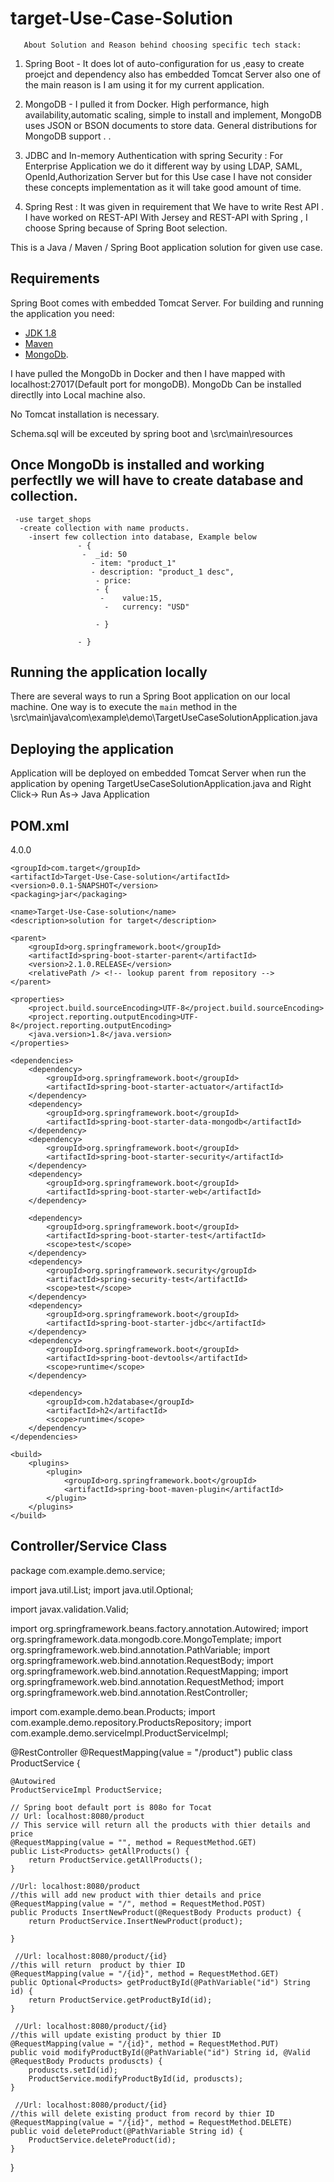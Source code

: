 # target-Use-Case-Solution
       About Solution and Reason behind choosing specific tech stack:

1) Spring Boot -           It does lot of auto-configuration for us ,easy to create proejct and dependency also has embedded Tomcat Server also one of the main reason is I am using it for my current application.

2) MongoDB -    I pulled it from Docker. High performance, high availability,automatic scaling, simple to install and implement, MongoDB uses JSON or BSON documents to store data. General   distributions for MongoDB support .
  .
3) JDBC and In-memory Authentication with spring Security : For Enterprise Application we do it different way by using LDAP, SAML, OpenId,Authorization Server but for this Use case I have not consider these concepts implementation as it will take good amount of time. 

4) Spring Rest : It was given in requirement that We have to write Rest API . I have worked on REST-API With Jersey and REST-API with Spring , I choose Spring because of Spring Boot selection. 
       
       
This is a Java / Maven / Spring Boot application solution for given use case.
## Requirements
Spring Boot comes with embedded Tomcat Server.
For building and running the application you need:

- [JDK 1.8](http://www.oracle.com/technetwork/java/javase/downloads/jdk8-downloads-2133151.html)
- [Maven ](https://maven.apache.org)
- [MongoDb](https://www.mongodb.com/download-center).

I have pulled the MongoDb in Docker and then I have mapped with localhost:27017(Default port for mongoDB).
MongoDb Can be installed directlly into Local machine also.

No Tomcat installation is necessary.

Schema.sql will be exceuted by spring boot and  \src\main\resources
## Once MongoDb is installed and working perfectlly we will have to create database and collection.
     -use target_shops
      -create collection with name products.
        -insert few collection into database, Example below
                   - {
                    -  _id: 50
                      - item: "product_1"
                      - description: "product_1 desc",
                       - price: 	
                       - {
                        -    value:15,
                         -   currency: "USD"
    
                       - }
     
                   - }



## Running the application locally

There are several ways to run a Spring Boot application on our local machine. 
One way is to execute the `main` method in the  \src\main\java\com\example\demo\TargetUseCaseSolutionApplication.java

## Deploying the application

Application will be deployed on embedded Tomcat Server when run the application by opening TargetUseCaseSolutionApplication.java and Right Click-> Run As-> Java Application

## POM.xml 
<?xml version="1.0" encoding="UTF-8"?>
<project xmlns="http://maven.apache.org/POM/4.0.0"
	xmlns:xsi="http://www.w3.org/2001/XMLSchema-instance"
	xsi:schemaLocation="http://maven.apache.org/POM/4.0.0 http://maven.apache.org/xsd/maven-4.0.0.xsd">
	<modelVersion>4.0.0</modelVersion>

	<groupId>com.target</groupId>
	<artifactId>Target-Use-Case-solution</artifactId>
	<version>0.0.1-SNAPSHOT</version>
	<packaging>jar</packaging>

	<name>Target-Use-Case-solution</name>
	<description>solution for target</description>

	<parent>
		<groupId>org.springframework.boot</groupId>
		<artifactId>spring-boot-starter-parent</artifactId>
		<version>2.1.0.RELEASE</version>
		<relativePath /> <!-- lookup parent from repository -->
	</parent>

	<properties>
		<project.build.sourceEncoding>UTF-8</project.build.sourceEncoding>
		<project.reporting.outputEncoding>UTF-8</project.reporting.outputEncoding>
		<java.version>1.8</java.version>
	</properties>

	<dependencies>
		<dependency>
			<groupId>org.springframework.boot</groupId>
			<artifactId>spring-boot-starter-actuator</artifactId>
		</dependency>
		<dependency>
			<groupId>org.springframework.boot</groupId>
			<artifactId>spring-boot-starter-data-mongodb</artifactId>
		</dependency>
		<dependency>
			<groupId>org.springframework.boot</groupId>
			<artifactId>spring-boot-starter-security</artifactId>
		</dependency>
		<dependency>
			<groupId>org.springframework.boot</groupId>
			<artifactId>spring-boot-starter-web</artifactId>
		</dependency>

		<dependency>
			<groupId>org.springframework.boot</groupId>
			<artifactId>spring-boot-starter-test</artifactId>
			<scope>test</scope>
		</dependency>
		<dependency>
			<groupId>org.springframework.security</groupId>
			<artifactId>spring-security-test</artifactId>
			<scope>test</scope>
		</dependency>
		<dependency>
			<groupId>org.springframework.boot</groupId>
			<artifactId>spring-boot-starter-jdbc</artifactId>
		</dependency>
		<dependency>
			<groupId>org.springframework.boot</groupId>
			<artifactId>spring-boot-devtools</artifactId>
			<scope>runtime</scope>
		</dependency>

		<dependency>
			<groupId>com.h2database</groupId>
			<artifactId>h2</artifactId>
			<scope>runtime</scope>
		</dependency>
	</dependencies>

	<build>
		<plugins>
			<plugin>
				<groupId>org.springframework.boot</groupId>
				<artifactId>spring-boot-maven-plugin</artifactId>
			</plugin>
		</plugins>
	</build>
</project>

## Controller/Service Class
package com.example.demo.service;

import java.util.List;
import java.util.Optional;

import javax.validation.Valid;

import org.springframework.beans.factory.annotation.Autowired;
import org.springframework.data.mongodb.core.MongoTemplate;
import org.springframework.web.bind.annotation.PathVariable;
import org.springframework.web.bind.annotation.RequestBody;
import org.springframework.web.bind.annotation.RequestMapping;
import org.springframework.web.bind.annotation.RequestMethod;
import org.springframework.web.bind.annotation.RestController;

import com.example.demo.bean.Products;
import com.example.demo.repository.ProductsRepository;
import com.example.demo.serviceImpl.ProductServiceImpl;

@RestController
@RequestMapping(value = "/product")
public class ProductService {

	@Autowired
	ProductServiceImpl ProductService;
    
    // Spring boot default port is 808o for Tocat
    // Url: localhost:8080/product
    // This service will return all the products with thier details and price
	@RequestMapping(value = "", method = RequestMethod.GET)
	public List<Products> getAllProducts() {
		return ProductService.getAllProducts();
	}

    //Url: localhost:8080/product
    //this will add new product with thier details and price
	@RequestMapping(value = "/", method = RequestMethod.POST)
	public Products InsertNewProduct(@RequestBody Products product) {
		return ProductService.InsertNewProduct(product);

	}

     //Url: localhost:8080/product/{id}
    //this will return  product by thier ID
	@RequestMapping(value = "/{id}", method = RequestMethod.GET)
	public Optional<Products> getProductById(@PathVariable("id") String id) {
		return ProductService.getProductById(id);
	}

     //Url: localhost:8080/product/{id}
    //this will update existing product by thier ID
	@RequestMapping(value = "/{id}", method = RequestMethod.PUT)
	public void modifyProductById(@PathVariable("id") String id, @Valid @RequestBody Products produscts) {
		produscts.setId(id);
		ProductService.modifyProductById(id, produscts);
	}

     //Url: localhost:8080/product/{id}
    //this will delete existing product from record by thier ID
	@RequestMapping(value = "/{id}", method = RequestMethod.DELETE)
	public void deleteProduct(@PathVariable String id) {
		ProductService.deleteProduct(id);
	}
}

